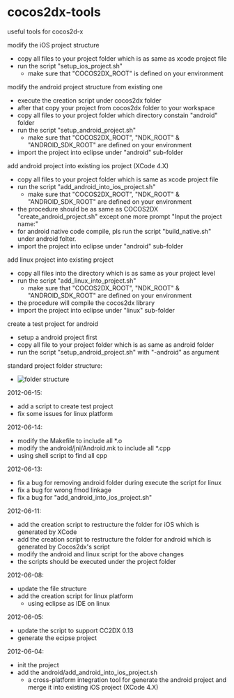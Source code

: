 cocos2dx-tools
==============
useful tools for cocos2d-x

modify the iOS project structure
- copy all files to your project folder which is as same as xcode project file
- run the script "setup_ios_project.sh"
	- make sure that "COCOS2DX_ROOT" is defined on your environment

modify the android project structure from existing one
- execute the creation script under cocos2dx folder
- after that copy your project from cocos2dx folder to your workspace
- copy all files to your project folder which directory constain "android" folder
- run the script "setup_android_project.sh"
	- make sure that "COCOS2DX_ROOT", "NDK_ROOT" & "ANDROID_SDK_ROOT" are defined on your environment
- import the project into eclipse under "android" sub-folder

add android project into existing ios project (XCode 4.X)
- copy all files to your project folder which is same as xcode project file
- run the script "add_android_into_ios_project.sh"
	- make sure that "COCOS2DX_ROOT", "NDK_ROOT" & "ANDROID_SDK_ROOT" are defined on your environment
- the procedure should be as same as COCOS2DX "create_android_project.sh" except one more prompt "Input the project name:"
- for android native code compile, pls run the script "build_native.sh" under android folter.
- import the project into eclipse under "android" sub-folder

add linux project into existing project
- copy all files into the directory which is as same as your project level
- run the script "add_linux_into_project.sh"
	- make sure that "COCOS2DX_ROOT", "NDK_ROOT" & "ANDROID_SDK_ROOT" are defined on your environment
- the procedure will compile the cocos2dx library
- import the project into eclipse under "linux" sub-folder

create a test project for android
- setup a android project first
- copy all file to your project folder which is as same as android folder
- run the script "setup_android_project.sh" with "-android" as argument

standard project folder structure:
- ![folder structure](https://dl.dropbox.com/u/41312550/cocos2dx_project_folder.png)

2012-06-15:
- add a script to create test project
- fix some issues for linux platform

2012-06-14:
- modify the Makefile to include all *.o
- modify the android/jni/Android.mk to include all *.cpp
- using shell script to find all cpp

2012-06-13:
- fix a bug for removing android folder during execute the script for linux
- fix a bug for wrong fmod linkage
- fix a bug for "add_android_into_ios_project.sh"

2012-06-11:
- add the creation script to restructure the folder for iOS which is generated by XCode
- add the creation script to restructure the folder for android which is generated by Cocos2dx's script
- modify the android and linux script for the above changes
- the scripts should be executed under the project folder

2012-06-08:
- update the file structure
- add the creation script for linux platform
	- using eclipse as IDE on linux

2012-06-05:
- update the script to support CC2DX 0.13
- generate the ecipse project

2012-06-04:
- init the project
- add the android/add_android_into_ios_project.sh
    - a cross-platform integration tool for generate the android project and merge it into existing iOS project (XCode 4.X)
